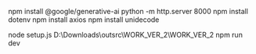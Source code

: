 npm install @google/generative-ai
python -m http.server 8000
npm install dotenv
npm install axios
npm install unidecode

node setup.js D:\Downloads\outsrc\WORK_VER_2\WORK_VER_2
npm run dev